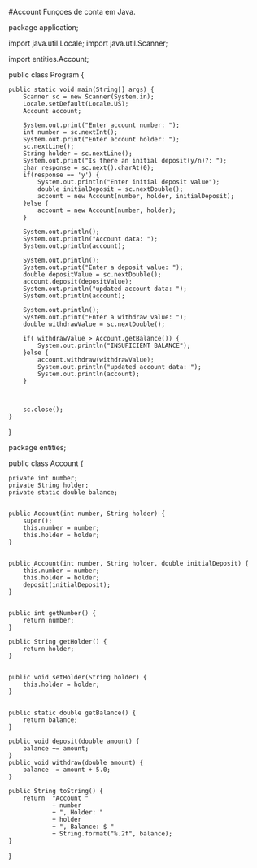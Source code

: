 #Account
Funçoes de conta em Java.

package application;

import java.util.Locale;
import java.util.Scanner;

import entities.Account;

public class Program {

	public static void main(String[] args) {
		Scanner sc = new Scanner(System.in);
		Locale.setDefault(Locale.US);
		Account account;
		
		System.out.print("Enter account number: ");
		int number = sc.nextInt();
		System.out.print("Enter account holder: ");
		sc.nextLine();
		String holder = sc.nextLine();
		System.out.print("Is there an initial deposit(y/n)?: ");
		char response = sc.next().charAt(0);
		if(response == 'y') {
			System.out.println("Enter initial deposit value");
			double initialDeposit = sc.nextDouble();
			account = new Account(number, holder, initialDeposit);
		}else {
			account = new Account(number, holder);
		}
		
		System.out.println();
		System.out.println("Account data: ");
		System.out.println(account);
		
		System.out.println();
		System.out.print("Enter a deposit value: ");
		double depositValue = sc.nextDouble();
		account.deposit(depositValue);
		System.out.println("updated account data: ");
		System.out.println(account);
		
		System.out.println();
		System.out.print("Enter a withdraw value: ");
		double withdrawValue = sc.nextDouble();
		
		if( withdrawValue > Account.getBalance()) {
			System.out.println("INSUFICIENT BALANCE");
		}else {
			account.withdraw(withdrawValue);
			System.out.println("updated account data: ");
			System.out.println(account);
		}
		
		
		
		sc.close();
	}

}

package entities;

public class Account {

	private int number;
	private String holder;
	private static double balance;
	
	
	public Account(int number, String holder) {
		super();
		this.number = number;
		this.holder = holder;
	}


	public Account(int number, String holder, double initialDeposit) {
		this.number = number;
		this.holder = holder;
		deposit(initialDeposit);
	}


	public int getNumber() {
		return number;
	}

	public String getHolder() {
		return holder;
	}


	public void setHolder(String holder) {
		this.holder = holder;
	}


	public static double getBalance() {
		return balance;
	}

	public void deposit(double amount) {
		balance += amount;
	}
	public void withdraw(double amount) {
		balance -= amount + 5.0;
	}
	
	public String toString() {
		return 	"Account "
				+ number
				+ ", Holder: "
				+ holder
				+ ", Balance: $ "
				+ String.format("%.2f", balance);
	}


	
}
